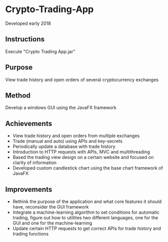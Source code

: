 # Crypto-Trading-App

Developed early 2018

## Instructions

Execute "Crypto Trading App.jar"

## Purpose

View trade history and open orders of several cryptocurrency exchanges

## Method

Develop a windows GUI using the JavaFX framework

## Achievements

-	View trade history and open orders from multiple exchanges
-	Trade (manual and auto) using APIs and key-secrets
-	Periodically update a database with trade history
-	Introduction to HTTP requests with APIs, MVC and multithreading
-	Based the trading view design on a certain website and focused on clarity of information
-	Developed custom candlestick chart using the base chart framework of JavaFX

## Improvements

-	Rethink the purpose of the application and what core features it should have, reconsider the GUI framework
-	Integrate a machine-learning algorithm to set conditions for automatic trading, figure out how to utilities two different languages, one for the GUI and one for the machine-learning
-	Update certain HTTP requests to get correct APIs for trade history and trading functions

